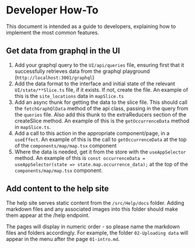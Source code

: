 # Developer How-To

This document is intended as a guide to developers, explaining how to implement the most common features.

## Get data from graphql in the UI
1. Add your graphql query to the `UI/api/queries` file, ensuring first that it successfully retrieves data from the graphql playground (`http://localhost:3001/graphql`)
1. Add the data format to the interface and initial state of the relevant `UI/state/**Slice.ts` file, if it exists. If not, create the file. An example of this is the `site_locations` data in `mapSlice.ts`
1. Add an async thunk for getting the data to the slice file. This should call the `fetchGraphQlData` method of the api class, passing in the query from the `queries` file. Also add this thunk to the extraReducers section of the createSlice method. An example of this is the `getOccurrenceData` method in `mapSlice.ts`.
1. Add a call to this action in the appropriate component/page, in a `useEffect`. An example of this is the call to `getOccurrenceData` at the top of the `components/map/map.tsx` component
1. Where the data is needed, get it from the store with the `useAppSelector` method. An example of this is `const occurrenceData = useAppSelector(state => state.map.occurrence_data);` at the top of the `components/map/map.tsx` component.

## Add content to the help site
The help site serves static content from the `/src/Help/docs` folder. Adding markdown files and any associated images into this folder should make them appear at the /help endpoint.

The pages will display in numeric order - so please name the markdown files and folders accordingly. For example, the folder `02-Uploading data` will appear in the menu after the page `01-intro.md`.